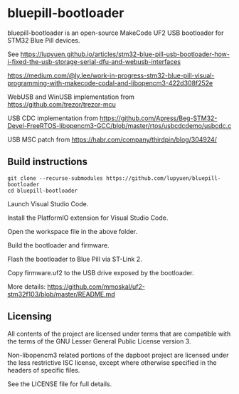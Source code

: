 # bluepill-bootloader
bluepill-bootloader is an open-source MakeCode UF2 USB bootloader for STM32 Blue Pill devices.

See https://lupyuen.github.io/articles/stm32-blue-pill-usb-bootloader-how-i-fixed-the-usb-storage-serial-dfu-and-webusb-interfaces

https://medium.com/@ly.lee/work-in-progress-stm32-blue-pill-visual-programming-with-makecode-codal-and-libopencm3-422d308f252e

WebUSB and WinUSB implementation from https://github.com/trezor/trezor-mcu

USB CDC implementation from https://github.com/Apress/Beg-STM32-Devel-FreeRTOS-libopencm3-GCC/blob/master/rtos/usbcdcdemo/usbcdc.c

USB MSC patch from https://habr.com/company/thirdpin/blog/304924/

## Build instructions


    git clone --recurse-submodules https://github.com/lupyuen/bluepill-bootloader
    cd bluepill-bootloader

Launch Visual Studio Code.

Install the PlatformIO extension for Visual Studio Code.

Open the workspace file in the above folder.

Build the bootloader and firmware.

Flash the bootloader to Blue Pill via ST-Link 2.

Copy firmware.uf2 to the USB drive exposed by the bootloader.

More details: https://github.com/mmoskal/uf2-stm32f103/blob/master/README.md

## Licensing
All contents of the project are licensed under terms that are compatible with the terms of the GNU Lesser General Public License version 3.

Non-libopencm3 related portions of the dapboot project are licensed under the less restrictive ISC license, except where otherwise specified in the headers of specific files.

See the LICENSE file for full details.
